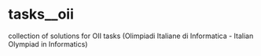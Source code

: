 # tasks__oii
collection of solutions for OII tasks (Olimpiadi Italiane di Informatica - Italian Olympiad in Informatics)
